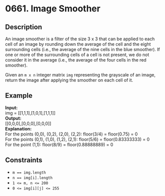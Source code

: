 # 0661. Image Smoother

## Description

An image smoother is a filter of the size 3 x 3 that can be applied to each cell of an image by rounding down the average of the cell and the eight surrounding cells (i.e., the average of the nine cells in the blue smoother). If one or more of the surrounding cells of a cell is not present, we do not consider it in the average (i.e., the average of the four cells in the red smoother).

Given an `m x n` integer matrix `img` representing the grayscale of an image, return the image after applying the smoother on each cell of it.

## Example

**Input:**  
img = [[1,1,1],[1,0,1],[1,1,1]]
<br>
**Output:**
<br>
[[0,0,0],[0,0,0],[0,0,0]]
<br>
**Explanation:**
<br>
For the points (0,0), (0,2), (2,0), (2,2): floor(3/4) = floor(0.75) = 0  
For the points (0,1), (1,0), (1,2), (2,1): floor(5/6) = floor(0.83333333) = 0  
For the point (1,1): floor(8/9) = floor(0.88888889) = 0  

## Constraints

- `m == img.length`
- `n == img[i].length`
- `1 <= m, n <= 200`
- `0 <= img[i][j] <= 255` 